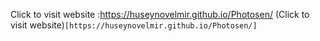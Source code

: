 Click to visit website :https://huseynovelmir.github.io/Photosen/
(Click to visit website)`[https://huseynovelmir.github.io/Photosen/]`
